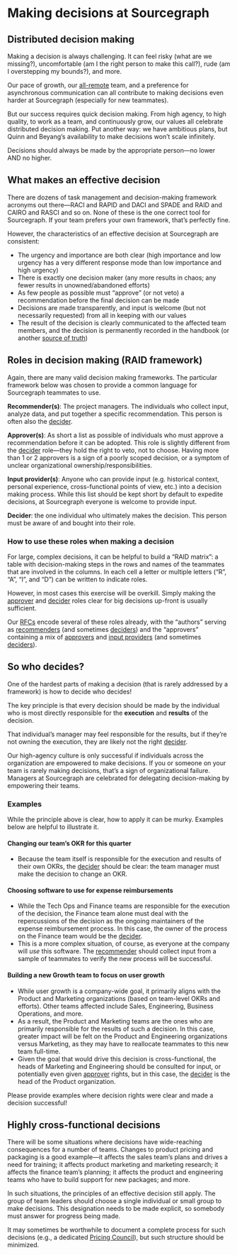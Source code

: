 # Making decisions at Sourcegraph

## Distributed decision making

Making a decision is always challenging. It can feel risky (what are we missing?), uncomfortable (am I the right person to make this call?), rude (am I overstepping my bounds?), and more.

Our pace of growth, our [all-remote](../company/remote/index.md) team, and a preference for asynchronous communication can all contribute to making decisions even harder at Sourcegraph (especially for new teammates).

But our success requires quick decision making. From high agency, to high quality, to work as a team, and continuously grow, our values all celebrate distributed decision making. Put another way: we have ambitious plans, but Quinn and Beyang’s availability to make decisions won’t scale infinitely.

Decisions should always be made by the appropriate person—no lower AND no higher.

## What makes an effective decision

There are dozens of task management and decision-making framework acronyms out there—RACI and RAPID and DACI and SPADE and RAID and CAIRO and RASCI and so on. None of these is the one correct tool for Sourcegraph. If your team prefers your own framework, that’s perfectly fine.

However, the characteristics of an effective decision at Sourcegraph are consistent:

- The urgency and importance are both clear (high importance and low urgency has a very different response mode than low importance and high urgency)
- There is exactly one decision maker (any more results in chaos; any fewer results in unowned/abandoned efforts)
- As few people as possible must “approve” (or not veto) a recommendation before the final decision can be made
- Decisions are made transparently, and input is welcome (but not necessarily requested) from all in keeping with our values
- The result of the decision is clearly communicated to the affected team members, and the decision is permanently recorded in the handbook (or another [source of truth](index.md#sources-of-truth))

## Roles in decision making (RAID framework)

Again, there are many valid decision making frameworks. The particular framework below was chosen to provide a common language for Sourcegraph teammates to use.

<a name="recommenders"></a>**Recommender(s)**: The project managers. The individuals who collect input, analyze data, and put together a specific recommendation. This person is often also the [decider](#decider).

<a name="approvers"></a>**Approver(s)**: As short a list as possible of individuals who must approve a recommendation before it can be adopted. This role is slightly different from the [decider](#decider) role—they hold the right to veto, not to choose. Having more than 1 or 2 approvers is a sign of a poorly scoped decision, or a symptom of unclear organizational ownership/responsibilities.

<a name="inputs"></a>**Input provider(s)**: Anyone who can provide input (e.g. historical context, personal experience, cross-functional points of view, etc.) into a decision making process. While this list should be kept short by default to expedite decisions, at Sourcegraph everyone is welcome to provide input.

<a name="decider"></a>**Decider**: the one individual who ultimately makes the decision. This person must be aware of and bought into their role.

### How to use these roles when making a decision

For large, complex decisions, it can be helpful to build a “RAID matrix”: a table with decision-making steps in the rows and names of the teammates that are involved in the columns. In each cell a letter or multiple letters (“R”, “A”, “I”, and “D”) can be written to indicate roles.

However, in most cases this exercise will be overkill. Simply making the [approver](#approvers) and [decider](#decider) roles clear for big decisions up-front is usually sufficient.

Our [RFCs](rfcs/index.md) encode several of these roles already, with the “authors” serving as [recommenders](#recommenders) (and sometimes [deciders](#decider)) and the “approvers” containing a mix of [approvers](#approvers) and [input providers](#inputs) (and sometimes [deciders](#decider)).

## So who decides?

One of the hardest parts of making a decision (that is rarely addressed by a framework) is how to decide who decides!

The key principle is that every decision should be made by the individual who is most directly responsible for the **execution** and **results** of the decision.

That individual’s manager may feel responsible for the results, but if they’re not owning the execution, they are likely not the right [decider](#decider).

Our high-agency culture is only successful if individuals across the organization are empowered to make decisions. If you or someone on your team is rarely making decisions, that’s a sign of organizational failure. Managers at Sourcegraph are celebrated for delegating decision-making by empowering their teams.

### Examples

While the principle above is clear, how to apply it can be murky. Examples below are helpful to illustrate it.

#### Changing our team’s OKR for this quarter

- Because the team itself is responsible for the execution and results of their own OKRs, the [decider](#decider) should be clear: the team manager must make the decision to change an OKR.

#### Choosing software to use for expense reimbursements

- While the Tech Ops and Finance teams are responsible for the execution of the decision, the Finance team alone must deal with the repercussions of the decision as the ongoing maintainers of the expense reimbursement process. In this case, the owner of the process on the Finance team would be the [decider](#decider).
- This is a more complex situation, of course, as everyone at the company will _use_ this software. The [recommender](#recommenders) should collect input from a sample of teammates to verify the new process will be successful.

#### Building a new Growth team to focus on user growth

- While user growth is a company-wide goal, it primarily aligns with the Product and Marketing organizations (based on team-level OKRs and efforts). Other teams affected include Sales, Engineering, Business Operations, and more.
- As a result, the Product and Marketing teams are the ones who are primarily responsible for the results of such a decision. In this case, greater impact will be felt on the Product and Engineering organizations versus Marketing, as they may have to reallocate teammates to this new team full-time.
- Given the goal that would drive this decision is cross-functional, the heads of Marketing and Engineering should be consulted for input, or potentially even given [approver](#approvers) rights, but in this case, the [decider](#decider) is the head of the Product organization.

Please provide examples where decision rights were clear and made a decision successful!

## Highly cross-functional decisions

There will be some situations where decisions have wide-reaching consequences for a number of teams. Changes to product pricing and packaging is a good example—it affects the sales team’s plans and drives a need for training; it affects product marketing and marketing research; it affects the finance team’s planning; it affects the product and engineering teams who have to build support for new packages; and more.

In such situations, the principles of an effective decision still apply. The group of team leaders should choose a single individual or small group to make decisions. This designation needs to be made explicit, so somebody must answer for progress being made.

It may sometimes be worthwhile to document a complete process for such decisions (e.g., a dedicated [Pricing Council](https://docs.google.com/document/d/1p-UswkBx0aGsNtg7FF0-G2OiWyr7vRidOO6xWPuXYqE/edit#heading=h.trqab8y0kufp)), but such structure should be minimized.
